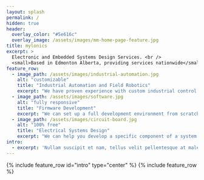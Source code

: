 ```yaml
---
layout: splash
permalink: /
hidden: true
header:
  overlay_color: "#5e616c"
  overlay_image: /assets/images/mm-home-page-feature.jpg
title: mylonics
excerpt: >
  Electronic and Embedded Systems Design Services. <br />
  <small>Based in Edmonton Alberta, providing services nationwide</small>
feature_row:
  - image_path: /assets/images/industrial-automation.jpg
    alt: "customizable"
    title: "Industrial Automation and Field Robotics"
    excerpt: "We have proven experience with custom industrial control systems, and the use of field robotics for remote sensing."
  - image_path: /assets/images/software.jpg
    alt: "fully responsive"
    title: "Firmware Development"
    excerpt: "We can set up a full development environment from scratch to meet your needs."
  - image_path: /assets/images/circuit-board.jpg
    alt: "100% free"
    title: "Electrical Systems Design"
    excerpt: "We can help you develop a specific component of a system all the way to aiding you in manufacturing of the entire system"  
intro: 
  - excerpt: 'Nullam suscipit et nam, tellus velit pellentesque at malesuada, enim eaque. Quis nulla, netus tempor in diam gravida tincidunt, *proin faucibus* voluptate felis id sollicitudin. Centered with `type="center"`'
---
```


{% include feature_row id="intro" type="center" %}
{% include feature_row %}